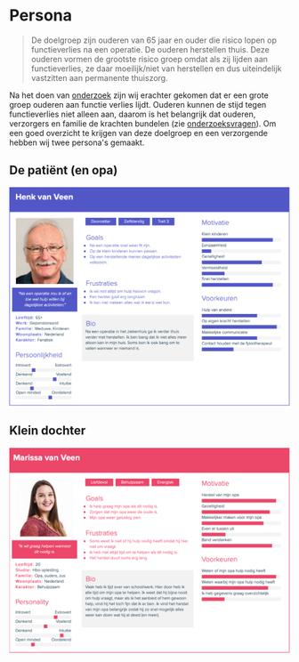 # Persona

> De doelgroep zijn ouderen van 65 jaar en ouder die risico lopen op functieverlies na een operatie. De ouderen herstellen thuis. Deze ouderen vormen de grootste risico groep omdat als zij lijden aan functieverlies, ze daar moeilijk/niet van herstellen en dus uiteindelijk vastzitten aan permanente thuiszorg.

Na het doen van [onderzoek](../onderzoeksvragen/ontstaan-functieverlies.md) zijn wij erachter gekomen dat er een grote groep ouderen aan functie verlies lijdt. Ouderen kunnen de stijd tegen functieverlies niet alleen aan, daarom is het belangrijk dat ouderen, verzorgers en familie de krachten bundelen \(zie [onderzoeksvragen](../onderzoeksvragen/motiverende-rol.md)\). Om een goed overzicht te krijgen van deze doelgroep en een verzorgende hebben wij twee persona's gemaakt. 

## De patiënt \(en opa\)

![](../../.gitbook/assets/schermafbeelding-2019-01-14-om-11.13.40.png)

## Klein dochter

![](../../.gitbook/assets/schermafbeelding-2019-01-14-om-11.13.45.png)

